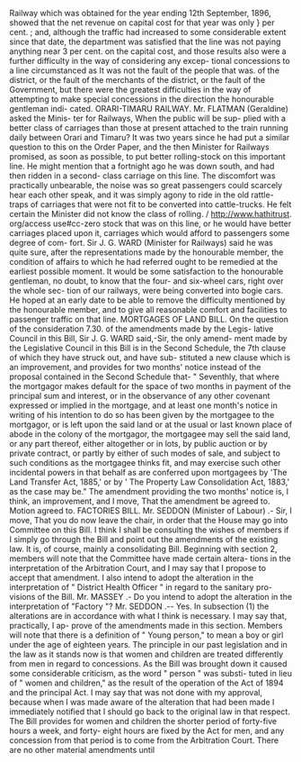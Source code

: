 Railway which was obtained for the year ending 12th September, 1896, showed that the net revenue on capital cost for that year was only } per cent. ; and, although the traffic had increased to some considerable extent since that date, the department was satisfied that the line was not paying anything near 3 per cent. on the capital cost, and those results also were a further difficulty in the way of considering any excep- tional concessions to a line circumstanced as It was not the fault of the people that was. of the district, or the fault of the merchants of the district, or the fault of the Government, but there were the greatest difficulties in the way of attempting to make special concessions in the direction the honourable gentleman indi- cated. ORARI-TIMARU RAILWAY. Mr. FLATMAN (Geraldine) asked the Minis- ter for Railways, When the public will be sup- plied with a better class of carriages than those at present attached to the train running daily between Orari and Timaru? It was two years since he had put a similar question to this on the Order Paper, and the then Minister for Railways promised, as soon as possible, to put better rolling-stock on this important line. He might mention that a fortnight ago he was down south, and had then ridden in a second- class carriage on this line. The discomfort was practically unbearable, the noise was so great passengers could scarcely hear each other speak, and it was simply agony to ride in the old rattle-traps of carriages that were not fit to be converted into cattle-trucks. He felt certain the Minister did not know the class of rolling. / http://www.hathitrust. org/access use#cc-zero stock that was on this line, or he would have better carriages placed upon it, carriages which would afford to passengers some degree of com- fort. Sir J. G. WARD (Minister for Railways) said he was quite sure, after the representations made by the honourable member, the condition of affairs to which he had referred ought to be remedied at the earliest possible moment. It would be some satisfaction to the honourable gentleman, no doubt, to know that the four- and six-wheel cars, right over the whole sec- tion of our railways, were being converted into bogie cars. He hoped at an early date to be able to remove the difficulty mentioned by the honourable member, and to give all reasonable comfort and facilities to passenger traffic on that line. MORTGAGES OF LAND BILL. On the question of the consideration 7.30. of the amendments made by the Legis- lative Council in this Bill, Sir J. G. WARD said,-Sir, the only amend- ment made by the Legislative Council in this Bill is in the Second Schedule, the 7th clause of which they have struck out, and have sub- stituted a new clause which is an improvement, and provides for two months' notice instead of the proposal contained in the Second Schedule that- " Seventhly, that where the mortgagor makes default for the space of two months in payment of the principal sum and interest, or in the observance of any other covenant expressed or implied in the mortgage, and at least one month's notice in writing of his intention to do so has been given by the mortgagee to the mortgagor, or is left upon the said land or at the usual or last known place of abode in the colony of the mortgagor, the mortgagee may sell the said land, or any part thereof, either altogether or in lots, by public auction or by private contract, or partly by either of such modes of sale, and subject to such conditions as the mortgagee thinks fit, and may exercise such other incidental powers in that behalf as are conferred upon mortgagees by 'The Land Transfer Act, 1885,' or by ' The Property Law Consolidation Act, 1883,' as the case may be." The amendment providing the two months' notice is, I think, an improvement, and I move, That the amendment be agreed to. Motion agreed to. FACTORIES BILL. Mr. SEDDON (Minister of Labour) .- Sir, I move, That you do now leave the chair, in order that the House may go into Committee on this Bill. I think I shall be consulting the wishes of members if I simply go through the Bill and point out the amendments of the existing law. It is, of course, mainly a consolidating Bill. Beginning with section 2, members will note that the Committee have made certain altera- tions in the interpretation of the Arbitration Court, and I may say that I propose to accept that amendment. I also intend to adopt the alteration in the interpretation of " District Health Officer " in regard to the sanitary pro- visions of the Bill. Mr. MASSEY .- Do you intend to adopt the alteration in the interpretation of "Factory "? Mr. SEDDON .-- Yes. In subsection (1) the alterations are in accordance with what I think is necessary. I may say that, practically, I ap- prove of the amendments made in this section. Members will note that there is a definition of " Young person," to mean a boy or girl under the age of eighteen years. The principle in our past legislation and in the law as it stands now is that women and children are treated differently from men in regard to concessions. As the Bill was brought down it caused some considerable criticism, as the word " person " was substi- tuted in lieu of " women and children," as the result of the operation of the Act of 1894 and the principal Act. I may say that was not done with my approval, because when I was made aware of the alteration that had been made I immediately notified that I should go back to the original law in that respect. The Bill provides for women and children the shorter period of forty-five hours a week, and forty- eight hours are fixed by the Act for men, and any concession from that period is to come from the Arbitration Court. There are no other material amendments until 